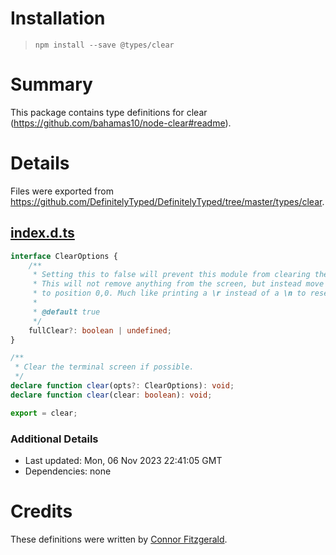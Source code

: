 # Installation
> `npm install --save @types/clear`

# Summary
This package contains type definitions for clear (https://github.com/bahamas10/node-clear#readme).

# Details
Files were exported from https://github.com/DefinitelyTyped/DefinitelyTyped/tree/master/types/clear.
## [index.d.ts](https://github.com/DefinitelyTyped/DefinitelyTyped/tree/master/types/clear/index.d.ts)
````ts
interface ClearOptions {
    /**
     * Setting this to false will prevent this module from clearing the screen.
     * This will not remove anything from the screen, but instead move your cursor
     * to position 0,0. Much like printing a \r instead of a \n to reset the current line of output.
     *
     * @default true
     */
    fullClear?: boolean | undefined;
}

/**
 * Clear the terminal screen if possible.
 */
declare function clear(opts?: ClearOptions): void;
declare function clear(clear: boolean): void;

export = clear;

````

### Additional Details
 * Last updated: Mon, 06 Nov 2023 22:41:05 GMT
 * Dependencies: none

# Credits
These definitions were written by [Connor Fitzgerald](https://github.com/connorjayfitzgerald).
